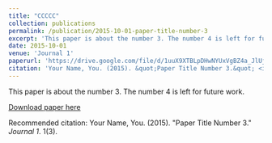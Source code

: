 ```yaml
---
title: "CCCCC"
collection: publications
permalink: /publication/2015-10-01-paper-title-number-3
excerpt: 'This paper is about the number 3. The number 4 is left for future work.'
date: 2015-10-01
venue: 'Journal 1'
paperurl: 'https://drive.google.com/file/d/1uuX9XTBLpDHwNYUxVgBZ4a_JlUjIsTQL/view'
citation: 'Your Name, You. (2015). &quot;Paper Title Number 3.&quot; <i>Journal 1</i>. 1(3).'
---
```

This paper is about the number 3. The number 4 is left for future work.

[Download paper here](https://drive.google.com/file/d/1uuX9XTBLpDHwNYUxVgBZ4a_JlUjIsTQL/view)

Recommended citation: Your Name, You. (2015). "Paper Title Number 3." <i>Journal 1</i>. 1(3).
